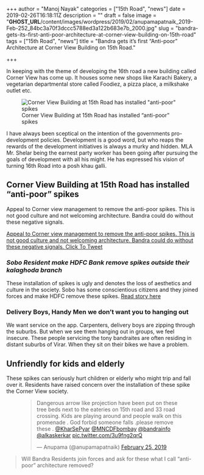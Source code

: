 +++
author = "Manoj Nayak"
categories = ["15th Road", "news"]
date = 2019-02-26T16:18:11Z
description = ""
draft = false
image = "__GHOST_URL__/content/images/wordpress/2019/02/anupamapatnaik_2019-Feb-252_84bc3a70f3dccc5788ed3a122b683e7b_2000.jpg"
slug = "bandra-gets-its-first-anti-poor-architecture-at-corner-view-building-on-15th-road"
tags = ["15th Road", "news"]
title = "Bandra gets it’s first “Anti-poor” Architecture at Corner View Building on 15th Road."

+++


<p>In keeping with the theme of developing the 16th road a new building called Corner View has come up. It houses some new shops like Karachi Bakery, a vegetarian departmental store called Foodiez, a pizza place, a milkshake outlet etc.</p>
<figure class="image regular"><picture><source srcset="https://images.storychief.com/account_4266/IMG_2089_ce01c1c9c0c8f44cc1cc9cbf521d0d4b_800.png 1x, https://images.storychief.com/account_4266/IMG_2089_ce01c1c9c0c8f44cc1cc9cbf521d0d4b_1600.png 2x" media="(max-width: 768px)" /><source srcset="https://images.storychief.com/account_4266/IMG_2089_ce01c1c9c0c8f44cc1cc9cbf521d0d4b_800.png 1x, https://images.storychief.com/account_4266/IMG_2089_ce01c1c9c0c8f44cc1cc9cbf521d0d4b_1600.png 2x" media="(min-width: 769px)" /><img src="https://i1.wp.com/images.storychief.com/account_4266/IMG_2089_ce01c1c9c0c8f44cc1cc9cbf521d0d4b_800.png?w=850&#038;ssl=1" alt="Corner View Building at 15th Road has installed &quot;anti-poor&quot; spikes" data-recalc-dims="1" /></picture><figcaption>Corner View Building at 15th Road has installed &#8220;anti-poor&#8221; spikes</figcaption></figure>
<p>I have always been sceptical on the intention of the governments pro-development policies. Development is a good word, but who reaps the rewards of the development initiatives is always a murky and hidden. MLA Mr. Shelar being the earnest party worker has been going after pursuing the goals of development with all his might. He has expressed his vision of turning 16th Road into a posh khau galli.</p>
<h2 id="32emr">Corner View Building at 15th Road has installed &#8220;anti-poor&#8221; spikes</h2>
<p>Appeal to Corner view management to remove the anti-poor spikes. This is not good culture and not welcoming architecture. Bandra could do without these negative signals.</p>
<p><span class='bctt-click-to-tweet'><span class='bctt-ctt-text'><a href='https://twitter.com/intent/tweet?url=https%3A%2F%2Fbandra.info%2Fbandra-gets-its-first-anti-poor-architecture-at-corner-view-building-on-15th-road%2F&#038;text=Appeal%20to%20Corner%20view%20management%20to%20remove%20the%20anti-poor%20spikes.%20This%20is%20not%20good%20culture%20and%20not%20welcoming%20architecture.%20Bandra%20could%20do%20without%20these%20negative%20signals.&#038;via=bandrainfo&#038;related=bandrainfo' target='_blank'rel="noopener noreferrer">Appeal to Corner view management to remove the anti-poor spikes. This is not good culture and not welcoming architecture. Bandra could do without these negative signals. </a></span><a href='https://twitter.com/intent/tweet?url=https%3A%2F%2Fbandra.info%2Fbandra-gets-its-first-anti-poor-architecture-at-corner-view-building-on-15th-road%2F&#038;text=Appeal%20to%20Corner%20view%20management%20to%20remove%20the%20anti-poor%20spikes.%20This%20is%20not%20good%20culture%20and%20not%20welcoming%20architecture.%20Bandra%20could%20do%20without%20these%20negative%20signals.&#038;via=bandrainfo&#038;related=bandrainfo' target='_blank' class='bctt-ctt-btn'rel="noopener noreferrer">Click To Tweet</a></span></p>
<h3 id="8ka9i"><strong><em>Sobo Resident make HDFC Bank remove spikes outside their kalaghoda branch</em></strong></h3>
<p>These installation of spikes is ugly and denotes the loss of aesthetics and culture in the society. Sobo has some conscientious citizens and they joined forces and make HDFC remove these spikes. <a href="https://mumbaimirror.indiatimes.com/mumbai/cover-story/anti-homeless-spikes-outside-bank-evoke-sharp-criticism/articleshow/63472324.cms">Read story here</a></p>
<h3 id="8jecg"><strong>Delivery Boys, Handy Men we don’t want you to hanging out</strong></h3>
<p>We want service on the app. Carpenters, delivery boys are zipping through the suburbs. But when we see them hanging out in groups, we feel insecure. These people servicing the tony bandraites are often residing in distant suburbs of Virar. When they sit on their bikes we have a problem.</p>
<h2 id="eusih"><strong>Unfriendly for kids and elderly</strong></h2>
<p>These spikes can seriously hurt children or elderly who might trip and fall over it. Residents have raised concern over the installation of these spike the Corner View society.</p>
<figure class="embed regular">
<div class="embed-container">
<blockquote class="twitter-tweet">
<p dir="ltr" lang="en">Dangerous arrow like projection have been put on these tree beds next to the eateries on 15th road and 33 road crossing. Kids are playing around and people walk on this promenade . God forbid someone falls .please remove these . <a href="https://twitter.com/KharSePyar?ref_src=twsrc%5Etfw">@KharSePyar</a> <a href="https://twitter.com/MNCDFbombay?ref_src=twsrc%5Etfw">@MNCDFbombay</a> <a href="https://twitter.com/bandrainfo?ref_src=twsrc%5Etfw">@bandrainfo</a> <a href="https://twitter.com/alkaskerkar?ref_src=twsrc%5Etfw">@alkaskerkar</a> <a href="https://t.co/3u9fng2qrQ">pic.twitter.com/3u9fng2qrQ</a></p>
<p>— Anupama (@anupamapatnaik) <a href="https://twitter.com/anupamapatnaik/status/1099970968984928256?ref_src=twsrc%5Etfw">February 25, 2019</a></p></blockquote>
<p><script async="" src="https://platform.twitter.com/widgets.js" charset="utf-8"></script></p>
</div>
</figure>
<blockquote><p>Will Bandra Residents join forces and ask for these what I call “anti-poor” architecture removed?</p></blockquote>
<p><!-- strchf script --><script>        if(window.strchfSettings === undefined) window.strchfSettings = {};    window.strchfSettings.stats = {url: "https://urban-wiz.storychief.io/bandra-gets-it-s-first-anti-poor-architecture-at-corner-view-building-on-15th-road?id=1470568918&type=2",title: "Bandra gets it’s first “Anti-poor” Architecture at Corner View Building on 15th Road.",id: "5898643e-cb57-4197-adf1-22d855b8bf1d"};            (function(d, s, id) {      var js, sjs = d.getElementsByTagName(s)[0];      if (d.getElementById(id)) {window.strchf.update(); return;}      js = d.createElement(s); js.id = id;      js.src = "https://d37oebn0w9ir6a.cloudfront.net/scripts/v0/strchf.js";      js.async = true;      sjs.parentNode.insertBefore(js, sjs);    }(document, 'script', 'storychief-jssdk'))    </script><!-- End strchf script --></p>



